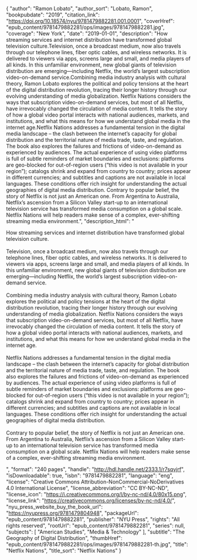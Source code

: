 {
  "author": "Ramon Lobato",
  "author_sort": "Lobato, Ramon",
  "bookpubdate": "2019",
  "citation_link": "https://doi.org/10.18574/nyu/9781479882281.001.0001",
  "coverHref": "epub_content/9781479882281/ops/images/9781479882281.jpg",
  "coverage": "New York",
  "date": "2019-01-01",
  "description": "How streaming services and internet distribution have transformed global television culture.Television, once a broadcast medium, now also travels through our telephone lines, fiber optic cables, and wireless networks. It is delivered to viewers via apps, screens large and small, and media players of all kinds. In this unfamiliar environment, new global giants of television distribution are emerging—including Netflix, the world’s largest subscription video-on-demand service.Combining media industry analysis with cultural theory, Ramon Lobato explores the political and policy tensions at the heart of the digital distribution revolution, tracing their longer history through our evolving understanding of media globalization. Netflix Nations considers the ways that subscription video-on-demand services, but most of all Netflix, have irrevocably changed the circulation of media content. It tells the story of how a global video portal interacts with national audiences, markets, and institutions, and what this means for how we understand global media in the internet age.Netflix Nations addresses a fundamental tension in the digital media landscape – the clash between the internet’s capacity for global distribution and the territorial nature of media trade, taste, and regulation. The book also explores the failures and frictions of video-on-demand as experienced by audiences. The actual experience of using video platforms is full of subtle reminders of market boundaries and exclusions: platforms are geo-blocked for out-of-region users (“this video is not available in your region”); catalogs shrink and expand from country to country; prices appear in different currencies; and subtitles and captions are not available in local languages. These conditions offer rich insight for understanding the actual geographies of digital media distribution.  Contrary to popular belief, the story of Netflix is not just an American one. From Argentina to Australia, Netflix’s ascension from a Silicon Valley start-up to an international television service has transformed media consumption on a global scale. Netflix Nations will help readers make sense of a complex, ever-shifting streaming media environment.",
  "description_html": "<p>How streaming services and internet distribution have transformed global television culture.<br><br>Television, once a broadcast medium, now also travels through our telephone lines, fiber optic cables, and wireless networks. It is delivered to viewers via apps, screens large and small, and media players of all kinds. In this unfamiliar environment, new global giants of television distribution are emerging—including Netflix, the world’s largest subscription video-on-demand service.<br><br>Combining media industry analysis with cultural theory, Ramon Lobato explores the political and policy tensions at the heart of the digital distribution revolution, tracing their longer history through our evolving understanding of media globalization. Netflix Nations considers the ways that subscription video-on-demand services, but most of all Netflix, have irrevocably changed the circulation of media content. It tells the story of how a global video portal interacts with national audiences, markets, and institutions, and what this means for how we understand global media in the internet age.<br><br>Netflix Nations addresses a fundamental tension in the digital media landscape – the clash between the internet’s capacity for global distribution and the territorial nature of media trade, taste, and regulation. The book also explores the failures and frictions of video-on-demand as experienced by audiences. The actual experience of using video platforms is full of subtle reminders of market boundaries and exclusions: platforms are geo-blocked for out-of-region users (“this video is not available in your region”); catalogs shrink and expand from country to country; prices appear in different currencies; and subtitles and captions are not available in local languages. These conditions offer rich insight for understanding the actual geographies of digital media distribution.  <br><br>Contrary to popular belief, the story of Netflix is not just an American one. From Argentina to Australia, Netflix’s ascension from a Silicon Valley start-up to an international television service has transformed media consumption on a global scale. Netflix Nations will help readers make sense of a complex, ever-shifting streaming media environment.</p>",
  "format": "240 pages",
  "handle": "http://hdl.handle.net/2333.1/r7sqvjrf",
  "isDownloadable": true,
  "isbn": "9781479882281",
  "language": "eng",
  "license": "Creative Commons Attribution-NonCommercial-NoDerivatives 4.0 International License",
  "license_abbreviation": "CC BY-NC-ND",
  "license_icon": "https://i.creativecommons.org/l/by-nc-nd/4.0/80x15.png",
  "license_link": "https://creativecommons.org/licenses/by-nc-nd/4.0/",
  "nyu_press_website_buy_the_book_url": "https://nyupress.org/9781479804948",
  "packageUrl": "epub_content/9781479882281",
  "publisher": "NYU Press",
  "rights": "All rights reserved",
  "rootUrl": "epub_content/9781479882281",
  "series": null,
  "subjects": [
    "American Studies",
    "Media & Technology"
  ],
  "subtitle": "The Geography of Digital Distribution",
  "thumbHref": "epub_content/9781479882281/ops/images/9781479882281-th.jpg",
  "title": "Netflix Nations",
  "title_sort": "Netflix Nations"
}
